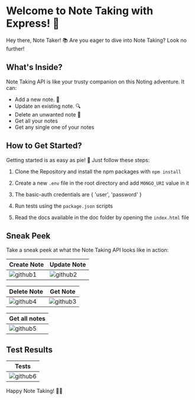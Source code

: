 # Welcome to Note Taking with Express! 🚀

Hey there, Note Taker! 📚 Are you eager to dive into Note Taking? Look no further!

## What's Inside?

Note Taking API is like your trusty companion on this Noting adventure. It can:

- Add a new note. 📏
- Update an existing note. 🔍
- Delete an unwanted note 📝
- Get all your notes
- Get any single one of your notes

## How to Get Started?

Getting started is as easy as pie! 🥧 Just follow these steps:

1. Clone the Repository and install the npm packages with `npm install`

2. Create a new `.env` file in the root directory and add `MONGO_URI` value in it

3. The basic-auth credentials are { 'user', 'password' }

5. Run tests using the `package.json` scripts

6. Read the docs available in the doc folder by opening the `index.html` file

## Sneak Peek

Take a sneak peek at what the Note Taking API looks like in action:

| Create Note | Update Note |
|-----------------------------|-----------------------------|
| ![github1](https://github.com/Sadaf-A/note-taking-api/assets/119438857/878b2ab0-8321-45c6-bb79-dc7f97ed7d5d) | ![github2](https://github.com/Sadaf-A/note-taking-api/assets/119438857/a52c795b-3ae4-494e-a334-6b79783b8dd0) |

| Delete Note | Get Note |
|-----------------------------|-----------------------------|
|![github4](https://github.com/Sadaf-A/note-taking-api/assets/119438857/600849db-5b0c-4688-b414-1a734fbb32c2) | ![github3](https://github.com/Sadaf-A/note-taking-api/assets/119438857/e393a1d3-053c-4362-a4a0-e880dab9c598) |

| Get all notes |
|-----------------------------|
| ![github5](https://github.com/Sadaf-A/note-taking-api/assets/119438857/3ad17de3-ed85-4957-bc2f-328e36e323a7) |

## Test Results

| Tests |
|-----------------------------|
| ![github6](https://github.com/Sadaf-A/note-taking-api/assets/119438857/59f59c89-cdb8-4229-9ef1-44f900ae14c3) |

Happy Note Taking! 📝✨
